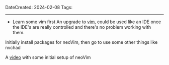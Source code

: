 DateCreated: 2024-02-08
Tags: 


---
+ Learn some vim first
An upgrade to [vim](vim), could be used like an IDE once the IDE's are really controlled and there's no problem working with them. 

Initially install packages for neoVim, then go to use some other things like nvchad

A [video](https://www.youtube.com/watch?v=zHTeCSVAFNY) with some initial setup of neoVim
